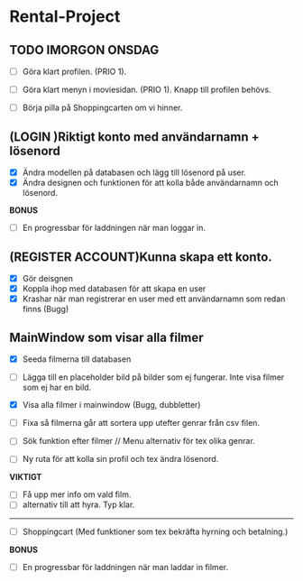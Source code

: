 # Rental-Project 

## TODO IMORGON ONSDAG
- [ ] Göra klart profilen. (PRIO 1).
- [ ] Göra klart menyn i moviesidan. (PRIO 1). Knapp till profilen behövs.
- [ ] Börja pilla på Shoppingcarten om vi hinner.


## (LOGIN )Riktigt konto med användarnamn + lösenord 
- [x] Ändra modellen på databasen och lägg till lösenord på user.
- [x] Ändra designen och funktionen för att kolla både användarnamn och lösenord.

**BONUS**
- [ ] En progressbar för laddningen när man loggar in.

## (REGISTER ACCOUNT)Kunna skapa ett konto. 
- [x] Gör deisgnen
- [x] Koppla ihop med databasen för att skapa en user
- [x] Krashar när man registrerar en user med ett användarnamn som redan finns (Bugg)

## MainWindow som visar alla filmer 
- [x] Seeda filmerna till databasen
- [ ] Lägga till en placeholder bild på bilder som ej fungerar. Inte visa filmer som ej har en bild.
- [x] Visa alla filmer i mainwindow (Bugg, dubbletter)
- [ ] Fixa så filmerna går att sortera upp utefter genrar från csv filen.
- [ ] Sök funktion efter filmer // Menu alternativ för tex olika genrar. 

- [ ] Ny ruta för att kolla sin profil och tex ändra lösenord. 

**VIKTIGT**
- [ ] Få upp mer info om vald film.
- [ ] alternativ till att hyra. Typ klar.
-------------
- [ ] Shoppingcart (Med funktioner som tex bekräfta hyrning och betalning.)

**BONUS**
- [ ] En progressbar för laddningen när man laddar in filmer.

